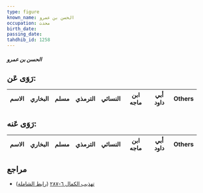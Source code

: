 ```yaml
---
type: figure
known_name: الحسن بن عمرو
occupation: محدث
birth_date:
passing_date:
tahdhib_id: 1258
---
```

##### الحسن بن عمرو

## رَوَى عَن:
| الاسم | البخاري | مسلم | الترمذي | النسائي | ابن ماجه | أبي داود | Others |
| ----- | ------- | ---- | ------- | ------- | -------- | -------- | ------ |
## رَوَى عَنه:
| الاسم | البخاري | مسلم | الترمذي | النسائي | ابن ماجه | أبي داود | Others |
| ----- | ------- | ---- | ------- | ------- | -------- | -------- | ------ |
## مراجع
- [تهذيب الكمال ٦-٢٨٧](obsidian://open?vault=Tahdhib-al-Kamal&file=Figures/١٢٥٨-الحسن%20بن%20عمرو) ([رابط الشاملة](https://shamela.ws/book/3722/2951))